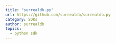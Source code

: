```yaml
---
title: "surrealdb.py"
url: https://github.com/surrealdb/surrealdb.py
category: SDKs
author: surrealdb
topics:
  - python sdk
---
```


